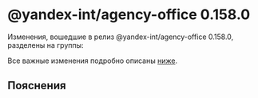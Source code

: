 # @yandex-int/agency-office 0.158.0

<!-- ЧЕЛОВЕЧЕСКОЕ ВСТУПЛЕНИЕ -->

Изменения, вошедшие в релиз @yandex-int/agency-office 0.158.0, разделены на группы:

Все важные изменения подробно описаны [ниже](#Пояснения).

## Пояснения

